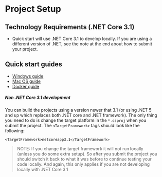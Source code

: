 # Project Setup

## Technology Requirements (.NET Core 3.1)
* Quick start will use .NET Core 3.1 to develop locally. If you are using a different version of .NET, see the note at the end about how to submit your project.

## Quick start guides

* [Windows guide](./projectGuides/Windows)
* [Mac OS guide](./projectGuides/Mac)
* [Docker guide](./projectGuides/Docker)


##### Non .NET Core 3.1 development
You can build the projects using a version newer that 3.1 (or using .NET 5 and up which replaces both .NET core and .NET framework). The only thing you need to do is change the target platform in the `*.csproj` when you submit the project. The `<TargetFramework>` tags should look like the following:
```
<TargetFramework>netcoreapp3.1</TargetFramework>
```

> NOTE: If you change the target framework it will not run locally (unless you do some extra setup). So after you submit the project you should switch it back to what it was before to continue testing your code locally. And again, this only applies if you are not developing locally with .NET Core 3.1
